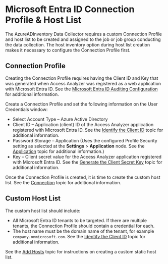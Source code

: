 # Microsoft Entra ID Connection Profile & Host List

The AzureADInventory Data Collector requires a custom Connection Profile and host list to be created and assigned to the job or job group conducting the data collection. The host inventory option during host list creation makes it necessary to configure the Connection Profile first.

## Connection Profile

Creating the Connection Profile requires having the Client ID and Key that was generated when Access Analyzer was registered as a web application with Microsoft Entra ID. See the [Microsoft Entra ID Auditing Configuration](/docs/accessanalyzer/accessanalyzer/config/entraid/access.md) for additional information.

Create a Connection Profile and set the following information on the User Credentials window:

- Select Account Type – Azure Active Directory
- Client ID – Application (client) ID of the Access Analyzer application registered with Microsoft Entra ID. See the [Identify the Client ID](/docs/accessanalyzer/accessanalyzer/config/entraid/access.md#Identify-the-Client-ID) topic for additional information.
- Password Storage – Application (Uses the configured Profile Security setting as selected at the __Settings__ > __Application__ node. See the [Application](/docs/accessanalyzer/accessanalyzer/enterpriseauditor/admin/settings/application/overview.md) topic for additional information.)
- Key – Client secret value for the Access Analyzer application registered with Microsoft Entra ID. See the [Generate the Client Secret Key](/docs/accessanalyzer/accessanalyzer/config/entraid/access.md#Generate-the-Client-Secret-Key) topic for additional information.

Once the Connection Profile is created, it is time to create the custom host list. See the [Connection](/docs/accessanalyzer/accessanalyzer/enterpriseauditor/admin/settings/connection/overview.md) topic for additional information.

## Custom Host List

The custom host list should include:

- All Microsoft Entra ID tenants to be targeted. If there are multiple tenants, the Connection Profile should contain a credential for each.
- The host name must be the domain name of the tenant, for example ```company.onmicrosoft.com```. See the [Identify the Client ID](/docs/accessanalyzer/accessanalyzer/config/entraid/access.md#Identify-the-Client-ID) topic for additional information.

See the [Add Hosts](/docs/accessanalyzer/accessanalyzer/enterpriseauditor/admin/hostmanagement/actions/add.md) topic for instructions on creating a custom static host list.
